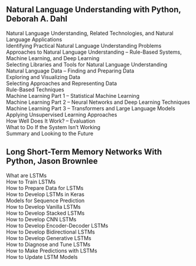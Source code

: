 
## Natural Language Understanding with Python, Deborah A. Dahl
Natural Language Understanding, Related Technologies, and Natural Language Applications  
Identifying Practical Natural Language Understanding Problems  
Approaches to Natural Language Understanding – Rule-Based Systems, Machine Learning, and Deep Learning  
Selecting Libraries and Tools for Natural Language Understanding  
Natural Language Data – Finding and Preparing Data  
Exploring and Visualizing Data  
Selecting Approaches and Representing Data  
Rule-Based Techniques  
Machine Learning Part 1 – Statistical Machine Learning  
Machine Learning Part 2 – Neural Networks and Deep Learning Techniques  
Machine Learning Part 3 – Transformers and Large Language Models  
Applying Unsupervised Learning Approaches  
How Well Does It Work? – Evaluation  
What to Do If the System Isn’t Working  
Summary and Looking to the Future  

## Long Short-Term Memory Networks With Python, Jason Brownlee
What are LSTMs  
How to Train LSTMs  
How to Prepare Data for LSTMs  
How to Develop LSTMs in Keras  
Models for Sequence Prediction  
How to Develop Vanilla LSTMs  
How to Develop Stacked LSTMs  
How to Develop CNN LSTMs  
How to Develop Encoder-Decoder LSTMs  
How to Develop Bidirectional LSTMs  
How to Develop Generative LSTMs  
How to Diagnose and Tune LSTMs  
How to Make Predictions with LSTMs  
How to Update LSTM Models  
